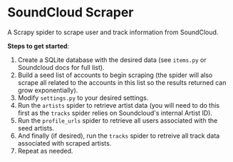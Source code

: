 # SoundCloud Scraper

A Scrapy spider to scrape user and track information from SoundCloud.

**Steps to get started**:

 1) Create a SQLite database with the desired data (see `items.py` or Soundcloud docs for full list).
 2) Build a seed list of accounts to begin scraping (the spider will also scrape all related to the accounts in this list so the results returned can grow exponentially).
 3) Modify `settings.py` to your desired settings.
 4) Run the `artists` spider to retrieve artist data (you will need to do this first as the `tracks` spider relies on Soundcloud's internal Artist ID).
 5) Run the `profile_urls` spider to retrieve all users associated with the seed artists.
 6) And finally (if desired), run the `tracks` spider to retreive all track data associated with scraped artists.
 7) Repeat as needed.
